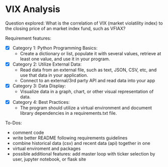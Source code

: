 # VIX Analysis

Question explored:
  What is the correlation of VIX (market violatility index) to the closing price of an market index fund, such as VFIAX? 

Requirement features:
  - [x] Category 1: Python Programming Basics: 
    - Create a dictionary or list, populate it with several values, retrieve at least one value, and use it in your program.
  - [x] Category 2: Utilize External Data:
    - Read data from an external file, such as text, JSON, CSV, etc, and use that data in your application.
    - Connect to an external/3rd party API and read data into your app
  - [x] Category 3: Data Display:
    - Visualize data in a graph, chart, or other visual representation of data.
  - [x] Category 4: Best Practices:
    - The program should utilize a virtual environment and document library dependencies in a requirements.txt file.

To-Dos:
  - comment code
  - write better README following requirements guidelines
  - combine historical data (csv) and recent data (api) together in one
  - virtual enviroment and packages
  - possible additional features: add master loop with ticker selection by user, jupyter notebook, or flask site
